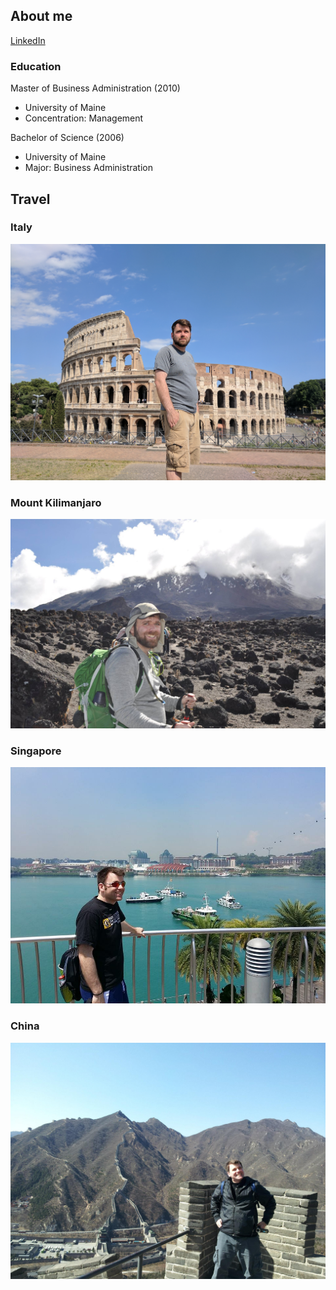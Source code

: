 ## About me

[LinkedIn](http://www.linkedin.com/in/kevin-paul-business)

### Education

Master of Business Administration (2010)
* University of Maine
* Concentration: Management

Bachelor of Science (2006)
* University of Maine
* Major: Business Administration

## Travel

### Italy

![Kevin at the Coliseum in Italy](images/italy.jpg)

### Mount Kilimanjaro

![Kevin climbing Mount Kilimanjaro](images/kilimanjaro.jpg)

### Singapore

![Kevin in Singapore](images/singapore.jpg)

### China

![Kevin at the Great Wall in China](images/china.jpg)
